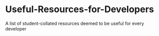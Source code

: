 # Useful-Resources-for-Developers
A list of student-collated resources deemed to be useful for every developer
